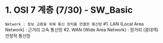 # 1. OSI 7 계층 (7/30) - SW_Basic
`Network : 정보 교환을 위해 통신 장치를 연결한 통신망`
#1. LAN (Local Area Network) : 근거리 고속 통신망
#2. WAN (Wide Area Network) : 원거리 (광대역) 안정적 통신망

